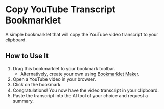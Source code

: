 # Copy YouTube Transcript Bookmarklet

A simple bookmarklet that will copy the YouTube video transcript to your clipboard.

## How to Use It

1. Drag this bookmarklet to your bookmark toolbar.
   - Alternatively, create your own using [Bookmarklet Maker](https://caiorss.github.io/bookmarklet-maker/).
2. Open a YouTube video in your browser.
3. Click on the bookmark.
4. Congratulations! You now have the video transcript in your clipboard.
5. Paste the transcript into the AI tool of your choice and request a summary.
